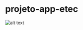 # projeto-app-etec
![alt text](https://github.com/nailtonvital/projeto-app-etec/blob/b/mockup/app-mockup.png)
